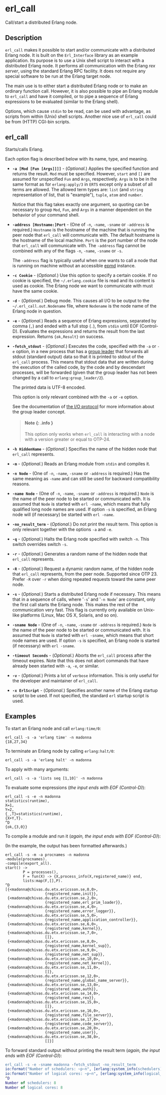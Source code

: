 <!--
%CopyrightBegin%

SPDX-License-Identifier: Apache-2.0

Copyright Ericsson AB 2023-2025. All Rights Reserved.

Licensed under the Apache License, Version 2.0 (the "License");
you may not use this file except in compliance with the License.
You may obtain a copy of the License at

    http://www.apache.org/licenses/LICENSE-2.0

Unless required by applicable law or agreed to in writing, software
distributed under the License is distributed on an "AS IS" BASIS,
WITHOUT WARRANTIES OR CONDITIONS OF ANY KIND, either express or implied.
See the License for the specific language governing permissions and
limitations under the License.

%CopyrightEnd%
-->
# erl_call

Call/start a distributed Erlang node.

## Description

`erl_call` makes it possible to start and/or communicate with a distributed
Erlang node. It is built on the `Erl_Interface` library as an example
application. Its purpose is to use a Unix shell script to interact with a
distributed Erlang node. It performs all communication with the Erlang _rex
server_, using the standard Erlang RPC facility. It does not require any special
software to be run at the Erlang target node.

The main use is to either start a distributed Erlang node or to make an ordinary
function call. However, it is also possible to pipe an Erlang module to
`erl_call` and have it compiled, or to pipe a sequence of Erlang expressions to
be evaluated (similar to the Erlang shell).

Options, which cause `stdin` to be read, can be used with advantage, as scripts
from within (Unix) shell scripts. Another nice use of `erl_call` could be from
(HTTP) CGI-bin scripts.

## erl_call <options>

Starts/calls Erlang.

Each option flag is described below with its name, type, and meaning.

- **`-a [Mod [Fun [Args]]]]`** - (_Optional._) Applies the specified function
  and returns the result. `Mod` must be specified. However, `start` and `[]` are
  assumed for unspecified `Fun` and `Args`, respectively. `Args` is to be in the
  same format as for `erlang:apply/3` in `ERTS` except only a subset of all
  terms are allowed. The allowed term types are: `list` (and `string`
  representation of list, that is "example"), `tuple`, `atom` and `number`.

  Notice that this flag takes exactly one argument, so quoting can be necessary
  to group `Mod`, `Fun`, and `Args` in a manner dependent on the behavior of
  your command shell.

- **`-address [Hostname:]Port`** - (One of `-n`, `-name`, `-sname` or `-address`
  is required.) `Hostname` is the hostname of the machine that is running the
  peer node that `erl_call` will communicate with. The default hostname is the
  hostname of the local machine. `Port` is the port number of the node that
  `erl_call` will communicate with. The `-address` flag cannot be combined with
  any of the flags `-n`, `-name`, `-sname` or `-s`.

  The `-address` flag is typically useful when one wants to call a node that is
  running on machine without an accessible [epmd](`e:erts:epmd_cmd.md`)
  instance.

- **`-c Cookie`** - (_Optional._) Use this option to specify a certain cookie.
  If no cookie is specified, the `~/.erlang.cookie` file is read and its content
  is used as cookie. The Erlang node we want to communicate with must have the
  same cookie.

- **`-d`** - (_Optional._) Debug mode. This causes all I/O to be output to the
  `~/.erl_call.out.Nodename` file, where `Nodename` is the node name of the
  Erlang node in question.

- **`-e`** - (_Optional._) Reads a sequence of Erlang expressions, separated by
  comma (`,`) and ended with a full stop (`.`), from `stdin` until EOF (Control-D).
  Evaluates the expressions and returns the result from the last expression.
  Returns `{ok,Result}` on success.

- **`-fetch_stdout`** - (_Optional._) Executes the code, specified with the `-a`
  or `-e` option, in a new process that has a
  [group leader](`erlang:group_leader/0`) that forwards all stdout (standard
  output) data so that it is printed to stdout of the `erl_call` process. This
  means that stdout data that are written during the execution of the called
  code, by the code and by descendant processes, will be forwarded (given that
  the group leader has not been changed by a call to `erlang:group_leader/2`).

  The printed data is UTF-8 encoded.

  This option is only relevant combined with the `-a` or `-e` option.

  See the documentation of [the I/O protocol](`e:stdlib:io_protocol.md`) for
  more information about the group leader concept.

  > #### Note {: .info }
  >
  > This option only works when `erl_call` is interacting with a node with a
  > version greater or equal to OTP-24.

- **`-h HiddenName`** - (_Optional._) Specifies the name of the hidden node that
  `erl_call` represents.

- **`-m`** - (_Optional._) Reads an Erlang module from `stdin` and compiles it.

- **`-n Node`** - (One of `-n`, `-name`, `-sname` or `-address` is required.)
  Has the same meaning as `-name` and can still be used for backward
  compatibility reasons.

- **`-name Node`** - (One of `-n`, `-name`, `-sname` or `-address` is required.)
  `Node` is the name of the peer node to be started or communicated with. It is
  assumed that `Node` is started with `erl -name`, which means that fully
  qualified long node names are used. If option `-s` is specified, an Erlang
  node will (if necessary) be started with `erl -name`.

- **`-no_result_term`** - (_Optional._) Do not print the result term. This
  option is only relevant together with the options `-a` and `-e`.

- **`-q`** - (_Optional._) Halts the Erlang node specified with switch `-n`.
  This switch overrides switch `-s`.

- **`-r`** - (_Optional._) Generates a random name of the hidden node that
  `erl_call` represents.

- **`-R`** - (_Optional._) Request a dynamic random name, of the hidden node
  that `erl_call` represents, from the peer node. Supported since OTP 23. Prefer
  `-R` over `-r` when doing repeated requests toward the same peer node.

- **`-s`** - (_Optional._) Starts a distributed Erlang node if necessary. This
  means that in a sequence of calls, where '`-s`' and '`-n Node`' are constant,
  only the first call starts the Erlang node. This makes the rest of the
  communication very fast. This flag is currently only available on Unix-like
  platforms (Linux, Mac OS X, Solaris, and so on).

- **`-sname Node`** - (One of `-n`, `-name`, `-sname` or `-address` is
  required.) `Node` is the name of the peer node to be started or communicated
  with. It is assumed that `Node` is started with `erl -sname`, which means that
  short node names are used. If option `-s` is specified, an Erlang node is
  started (if necessary) with `erl -sname`.

- **`-timeout Seconds`** - (_Optional._) Aborts the `erl_call` process after the
  timeout expires. Note that this does not abort commands that have already been
  started with `-a`, `-e`, or similar.

- **`-v`** - (_Optional._) Prints a lot of `verbose` information. This is only
  useful for the developer and maintainer of `erl_call`.

- **`-x ErlScript`** - (_Optional._) Specifies another name of the Erlang
  startup script to be used. If not specified, the standard `erl` startup script
  is used.

## Examples

To start an Erlang node and call `erlang:time/0`:

```text
erl_call -s -a 'erlang time' -n madonna
{18,27,34}
```

To terminate an Erlang node by calling `erlang:halt/0`:

```text
erl_call -s -a 'erlang halt' -n madonna
```

To apply with many arguments:

```text
erl_call -s -a 'lists seq [1,10]' -n madonna
```

To evaluate some expressions (_the input ends with EOF (Control-D)_):

```text
erl_call -s -e -n madonna
statistics(runtime),
X=1,
Y=2,
{_,T}=statistics(runtime),
{X+Y,T}.
^D
{ok,{3,0}}
```

To compile a module and run it (_again, the input ends with EOF (Control-D)_):

(In the example, the output has been formatted afterwards.)

```text
erl_call -s -m -a procnames -n madonna
-module(procnames).
-compile(export_all).
start() ->
        P = processes(),
        F = fun(X) -> {X,process_info(X,registered_name)} end,
        lists:map(F,[],P).
^D
[{<madonna@chivas.du.etx.ericsson.se,0,0>,
                  {registered_name,init}},
 {<madonna@chivas.du.etx.ericsson.se,2,0>,
                  {registered_name,erl_prim_loader}},
 {<madonna@chivas.du.etx.ericsson.se,4,0>,
                  {registered_name,error_logger}},
 {<madonna@chivas.du.etx.ericsson.se,5,0>,
                  {registered_name,application_controller}},
 {<madonna@chivas.du.etx.ericsson.se,6,0>,
                  {registered_name,kernel}},
 {<madonna@chivas.du.etx.ericsson.se,7,0>,
                  []},
 {<madonna@chivas.du.etx.ericsson.se,8,0>,
                  {registered_name,kernel_sup}},
 {<madonna@chivas.du.etx.ericsson.se,9,0>,
                  {registered_name,net_sup}},
 {<madonna@chivas.du.etx.ericsson.se,10,0>,
                  {registered_name,net_kernel}},
 {<madonna@chivas.du.etx.ericsson.se,11,0>,
                  []},
 {<madonna@chivas.du.etx.ericsson.se,12,0>,
                  {registered_name,global_name_server}},
 {<madonna@chivas.du.etx.ericsson.se,13,0>,
                  {registered_name,auth}},
 {<madonna@chivas.du.etx.ericsson.se,14,0>,
                  {registered_name,rex}},
 {<madonna@chivas.du.etx.ericsson.se,15,0>,
                  []},
 {<madonna@chivas.du.etx.ericsson.se,16,0>,
                  {registered_name,file_server}},
 {<madonna@chivas.du.etx.ericsson.se,17,0>,
                  {registered_name,code_server}},
 {<madonna@chivas.du.etx.ericsson.se,20,0>,
                  {registered_name,user}},
 {<madonna@chivas.du.etx.ericsson.se,38,0>,
                  []}]
```

To forward standard output without printing the result term (_again, the input
ends with EOF (Control-D)_):

```erlang
erl_call -s -e -sname madonna -fetch_stdout -no_result_term
io:format("Number of schedulers: ~p~n", [erlang:system_info(schedulers)]),
io:format("Number of logical cores: ~p~n", [erlang:system_info(logical_processors_available)]).
^D
Number of schedulers: 8
Number of logical cores: 8
```
